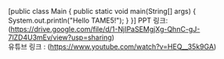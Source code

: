 [public class Main {
    public static void main(String[] args) {
        System.out.println("Hello TAME5!");
    }
}]  PPT 링크: (https://drive.google.com/file/d/1-NjIPaSEMgjXg-QhnC-gJ-7lZD4U3mEv/view?usp=sharing)  
유튜브 링크 :
(https://www.youtube.com/watch?v=HEQ__35k9GA)
